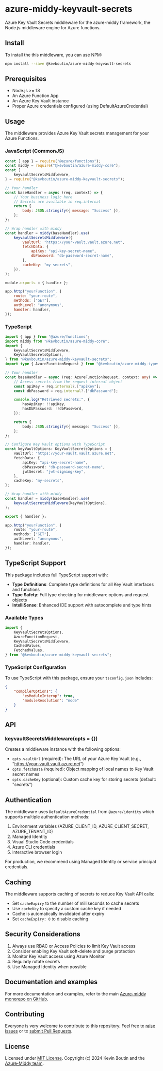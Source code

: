 # azure-middy-keyvault-secrets

Azure Key Vault Secrets middleware for the azure-middy framework, the Node.js middleware engine for Azure functions.

## Install

To install the this middleware, you can use NPM:

```bash
npm install --save @kevboutin/azure-middy-keyvault-secrets
```

## Prerequisites

- Node.js >= 18
- An Azure Function App
- An Azure Key Vault instance
- Proper Azure credentials configured (using DefaultAzureCredential)

## Usage

The middleware provides Azure Key Vault secrets management for your Azure Functions.

### JavaScript (CommonJS)

```javascript
const { app } = require("@azure/functions");
const middy = require("@kevboutin/azure-middy-core");
const {
    keyvaultSecretsMiddleware,
} = require("@kevboutin/azure-middy-keyvault-secrets");

// Your handler
const baseHandler = async (req, context) => {
    // Your business logic here
    // Secrets are available in req.internal
    return {
        body: JSON.stringify({ message: "Success" }),
    };
};

// Wrap handler with middy
const handler = middy(baseHandler).use(
    keyvaultSecretsMiddleware({
        vaultUrl: "https://your-vault.vault.azure.net",
        fetchData: {
            apiKey: "api-key-secret-name",
            dbPassword: "db-password-secret-name",
        },
        cacheKey: "my-secrets",
    }),
);

module.exports = { handler };

app.http("yourFunction", {
    route: "your-route",
    methods: ["GET"],
    authLevel: "anonymous",
    handler: handler,
});
```

### TypeScript

```typescript
import { app } from "@azure/functions";
import middy from "@kevboutin/azure-middy-core";
import {
    keyvaultSecretsMiddleware,
    KeyVaultSecretsOptions,
} from "@kevboutin/azure-middy-keyvault-secrets";
import type { AzureFunctionRequest } from "@kevboutin/azure-middy-types";

// Your handler
const baseHandler = async (req: AzureFunctionRequest, context: any) => {
    // Access secrets from the request internal object
    const apiKey = req.internal?.["apiKey"];
    const dbPassword = req.internal?.["dbPassword"];

    console.log("Retrieved secrets:", {
        hasApiKey: !!apiKey,
        hasDbPassword: !!dbPassword,
    });

    return {
        body: JSON.stringify({ message: "Success" }),
    };
};

// Configure Key Vault options with TypeScript
const keyVaultOptions: KeyVaultSecretsOptions = {
    vaultUrl: "https://your-vault.vault.azure.net",
    fetchData: {
        apiKey: "api-key-secret-name",
        dbPassword: "db-password-secret-name",
        jwtSecret: "jwt-signing-key",
    },
    cacheKey: "my-secrets",
};

// Wrap handler with middy
const handler = middy(baseHandler).use(
    keyvaultSecretsMiddleware(keyVaultOptions),
);

export { handler };

app.http("yourFunction", {
    route: "your-route",
    methods: ["GET"],
    authLevel: "anonymous",
    handler: handler,
});
```

## TypeScript Support

This package includes full TypeScript support with:

- **Type Definitions**: Complete type definitions for all Key Vault interfaces and functions
- **Type Safety**: Full type checking for middleware options and request objects
- **IntelliSense**: Enhanced IDE support with autocomplete and type hints

### Available Types

```typescript
import {
    KeyVaultSecretsOptions,
    AzureFunctionRequest,
    KeyVaultSecretsMiddleware,
    CachedValues,
    FetchedValues,
} from "@kevboutin/azure-middy-keyvault-secrets";
```

### TypeScript Configuration

To use TypeScript with this package, ensure your `tsconfig.json` includes:

```json
{
    "compilerOptions": {
        "esModuleInterop": true,
        "moduleResolution": "node"
    }
}
```

## API

### keyvaultSecretsMiddleware(opts = {})

Creates a middleware instance with the following options:

- `opts.vaultUrl` (required): The URL of your Azure Key Vault (e.g., "https://your-vault.vault.azure.net")
- `opts.fetchData` (required): Object mapping of local names to Key Vault secret names
- `opts.cacheKey` (optional): Custom cache key for storing secrets (default: "secrets")

## Authentication

The middleware uses `DefaultAzureCredential` from `@azure/identity` which supports multiple authentication methods:

1. Environment variables (AZURE_CLIENT_ID, AZURE_CLIENT_SECRET, AZURE_TENANT_ID)
2. Managed Identity
3. Visual Studio Code credentials
4. Azure CLI credentials
5. Interactive browser login

For production, we recommend using Managed Identity or service principal credentials.

## Caching

The middleware supports caching of secrets to reduce Key Vault API calls:

- Set `cacheExpiry` to the number of milliseconds to cache secrets
- Use `cacheKey` to specify a custom cache key if needed
- Cache is automatically invalidated after expiry
- Set `cacheExpiry: 0` to disable caching

## Security Considerations

1. Always use RBAC or Access Policies to limit Key Vault access
2. Consider enabling Key Vault soft-delete and purge protection
3. Monitor Key Vault access using Azure Monitor
4. Regularly rotate secrets
5. Use Managed Identity when possible

## Documentation and examples

For more documentation and examples, refer to the main [Azure-middy monorepo on GitHub](https://github.com/kevboutin/azure-middy).

## Contributing

Everyone is very welcome to contribute to this repository. Feel free to [raise issues](https://github.com/kevboutin/azure-middy/issues) or to [submit Pull Requests](https://github.com/kevboutin/azure-middy/pulls).

## License

Licensed under [MIT License](LICENSE). Copyright (c) 2024 Kevin Boutin and the [Azure-Middy team](https://github.com/kevboutin/azure-middy/graphs/contributors).
